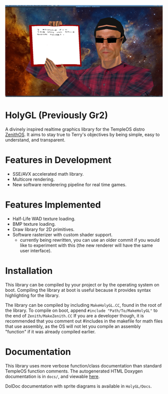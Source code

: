 <img src="Screenshots/ModelRenderScreenshot.PNG" alt="Screenshot of render"/>

# HolyGL (Previously Gr2)
A divinely inspired realtime graphics library for the TempleOS distro [ZenithOS](https://github.com/ZenithOS/ZenithOS).
It aims to stay true to Terry's objectives by being simple, easy to understand, and transparent.

# Features in Development
* SSE/AVX accelerated math library.
* Multicore rendering.
* New software renderering pipeline for real time games.

# Features Implemented
* Half-Life WAD texture loading.
* BMP texture loading.
* Draw library for 2D primitives.
* Software rasterizer with custom shader support.
    * currently being rewritten, you can use an older commit if you would like to experiment with this (the new renderer will have the same user interface).

# Installation
This library can be compiled by your project or by the operating system on boot. Compiling the
library at boot is useful because it provides syntax highlighting for the library.

The library can be compiled by including `MakeHolyGL.CC`, found in the root of the library. To compile on boot, append `#include "Path/To/MakeHolyGL"` to the end of `Zenith/MakeZenith.CC` If you are a developer though, it is recommended that you comment out #includes in the makefile for math files
that use assembly, as the OS will not let you compile an assembly "function" if it was already compiled
earlier.

# Documentation
This library uses more verbose function/class documentation than standard TempleOS function comments. The autogenerated HTML Doxygen documentation is in `docs/`, and viewable [here](https://templeprogramming.github.io/HolyGL/).

DolDoc documentation with sprite diagrams is available in `HolyGL/Docs`.